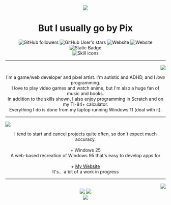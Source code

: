 <div align='center'>
 <img src="https://capsule-render.vercel.app/api?type=venom&color=00ffff&fontColor=ffffff&text=Heya!%20I'm%20Pixilized&fontAlignY=65&animation=fadeIn" />
 <h1>But I usually go by Pix</h1>
</div>

<div align='center'>
 <img alt="GitHub followers" src="https://img.shields.io/github/followers/PixiIized">
 <img alt="GitHub User's stars" src="https://img.shields.io/github/stars/PixiIized">
 <img alt="Website" src="https://img.shields.io/website?url=https%3A%2F%2Fpixilized.pages.dev&label=pixilized.pages.dev">
 <img alt="Website" src="https://img.shields.io/website?url=https%3A%2F%2Fwindows25.pages.dev&label=Windows%2025">
 <img alt="Static Badge" src="https://img.shields.io/badge/certified%20cat%20%3A3-00ffff">
 <br>
 <img alt="Skill icons" src="https://skillicons.dev/icons?i=html,css,js,python,github,vscode,godot,figma">
</div>

<hr>
<div align='right'>
 <img src="https://capsule-render.vercel.app/api?type=speech&color=00ffff&fontColor=ffffff&text=A%20little%20about%20me&fontAlignY=60" />
</div>
<p align='center'>I'm a game/web developer and pixel artist. I'm autistic and ADHD, and I <i>love</i> programming.<br>
I love to play video games and watch anime, but I'm also a huge fan of music and books.<br>
In addition to the skills shown, I also enjoy programming in Scratch and on my TI-84+ calculator.<br>
Everything I do is done from my laptop running Windows 11 (deal with it).</p>

<hr>
<div align='left'>
 <img src="https://capsule-render.vercel.app/api?type=speech&color=00ffff&fontColor=ffffff&text=Things%20I'm%working%20on&fontAlignY=60&reversal=true" />
</div>
<p align='center'>I tend to start and cancel projects quite often, so don't expect much accuracy.<br><br>
+ Windows 25<br>
A web-based recreation of Windows 95 that's easy to develop apps for
<br><br>
+ <a href="https://pixilized.pages.dev">My Website</a><br>
It's... a bit of a work in progress</p>

<hr>
<div align='right'>
 <img src="https://capsule-render.vercel.app/api?type=speech&color=00ffff&fontColor=ffffff&text=Goofy%20statistics&fontAlignY=60" />
</div>
<div align='center'>
 <img src='https://github-readme-stats.vercel.app/api?username=pixiIized&theme=dark'>
 <img src='https://github-readme-stats.vercel.app/api/top-langs/?username=pixiIized&layout=compact&theme=dark'><br>
 <img src='https://github.com/pixiIized/pixiIized/blob/output/github-contribution-grid-snake.svg'>
</div>
